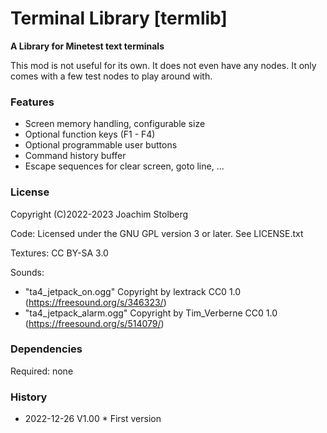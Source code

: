 # Terminal Library [termlib]

**A Library for Minetest text terminals**

This mod is not useful for its own. It does not even have any nodes.
It only comes with a few test nodes to play around with.


### Features

- Screen memory handling, configurable size
- Optional function keys (F1 - F4)
- Optional programmable user buttons
- Command history buffer
- Escape sequences for clear screen, goto line, ...


### License

Copyright (C)2022-2023 Joachim Stolberg

Code: Licensed under the GNU GPL version 3 or later. See LICENSE.txt

Textures: CC BY-SA 3.0

Sounds:
- "ta4_jetpack_on.ogg" Copyright by lextrack CC0 1.0 (https://freesound.org/s/346323/)
- "ta4_jetpack_alarm.ogg" Copyright by Tim_Verberne CC0 1.0 (https://freesound.org/s/514079/)


### Dependencies

Required: none


### History

- 2022-12-26  V1.00  * First version
